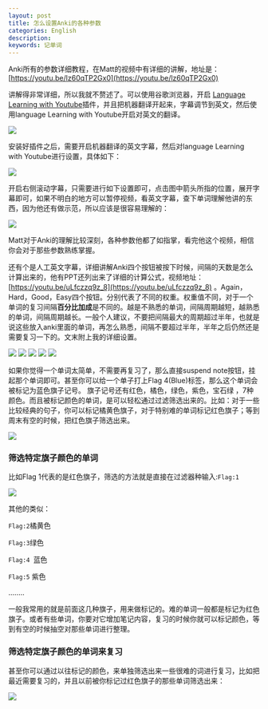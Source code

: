 ```yaml
---
layout: post
title: 怎么设置Anki的各种参数
categories: English
description: 
keywords: 记单词
---
```

Anki所有的参数详细教程，在Matt的视频中有详细的讲解，地址是：[https://youtu.be/lz60qTP2Gx0](https://youtu.be/lz60qTP2Gx0)

讲解得非常详细，所以我就不赘述了。可以使用谷歌浏览器，开启 [Language Learning with Youtube](https://chrome.google.com/webstore/detail/language-learning-with-yo/jkhhdcaafjabenpmpcpgdjiffdpmmcjb)插件，并且把机器翻译开起来，字幕调节到英文，然后使用language Learning with Youtube开启对英文的翻译。

<img src="https://cs-cn.top/images/posts/anki_options0547.png"/>



安装好插件之后，需要开启机器翻译的英文字幕，然后对language Learning with Youtube进行设置，具体如下：

<img src="https://cs-cn.top/images/posts/learn_youtube_settings0952.gif"/>

开启右侧滚动字幕，只需要进行如下设置即可，点击图中箭头所指的位置，展开字幕即可，如果不明白的地方可以暂停视频，看英文字幕，查下单词理解他讲的东西，因为他还有做示范，所以应该是很容易理解的：

<img src="https://cs-cn.top/images/posts/right_bar_settings609.png"/>

Matt对于Anki的理解比较深刻，各种参数他都了如指掌，看完他这个视频，相信你会对于那些参数熟练掌握。

还有个是人工英文字幕，详细讲解Anki四个按钮被按下时候，间隔的天数是怎么计算出来的，他有PPT还列出来了详细的计算公式，视频地址：[https://youtu.be/uLfczzq9z_8](https://youtu.be/uLfczzq9z_8) 。Again，Hard，Good，Easy四个按钮。分别代表了不同的权重。权重值不同，对于一个单词的复习间隔**百分比加成**是不同的。越是不熟悉的单词，间隔周期越短，越熟悉的单词，间隔周期越长。一般个人建议，不要把间隔最大的周期超过半年，也就是说这些放入anki里面的单词，再怎么熟悉，间隔不要超过半年，半年之后仍然还是需要复习一下的。文末附上我的详细设置。

<img src="https://cs-cn.top/images/posts/parameters_caculator4716.png"/>



<img src="https://cs-cn.top/images/posts/anki_settings_01_413.png"/>

<img src="https://cs-cn.top/images/posts/anki_settings_02_447.png"/>

<img src="https://cs-cn.top/images/posts/anki_settings_03_528.png"/>

<img src="https://cs-cn.top/images/posts/anki_settings_04557.png"/>

如果你觉得一个单词太简单，不需要再复习了，那么直接suspend note按钮，挂起那个单词即可。甚至你可以给一个单子打上Flag 4(Blue)标签，那么这个单词会被标记为蓝色旗子记号。 旗子记号还有红色，橘色，绿色，紫色，宝石绿 ，7种颜色。而且被标记颜色的单词，是可以轻松通过过滤筛选出来的。比如：对于一些比较经典的句子，你可以标记橘黄色旗子，对于特别难的单词标记红色旗子；等到周末有空的时候，把红色旗子筛选出来。

<img src="https://cs-cn.top/images/posts/suspend_note048.png"/>

### 筛选特定旗子颜色的单词

比如Flag 1代表的是红色旗子，筛选的方法就是直接在过滤器种输入:`Flag:1`

<img src="https://cs-cn.top/images/posts/red_Flag829.png"/>

其他的类似：

`Flag:2`橘黄色

`Flag:3`绿色

`Flag:4 `蓝色

`Flag:5` 紫色

........

一般我常用的就是前面这几种旗子，用来做标记的。难的单词一般都是标记为红色旗子。或者有些单词，你要对它增加笔记内容，复习的时候你就可以标记颜色，等到有空的时候抽空对那些单词进行整理。

### 筛选特定旗子颜色的单词来复习

甚至你可以通过以往标记的颜色，来单独筛选出来一些很难的词进行复习，比如把最近需要复习的，并且以前被你标记过红色旗子的那些单词筛选出来：

<img src="https://cs-cn.top/images/posts/flag_filters844.png"/>



